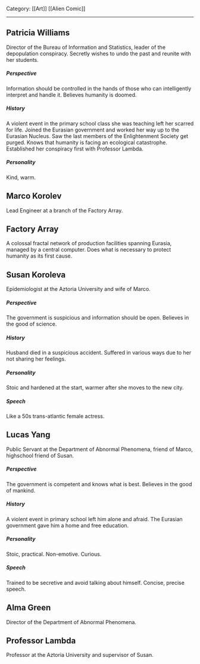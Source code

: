 Category: [[Art]] [[Alien Comic]]
___
## Patricia Williams
Director of the Bureau of Information and Statistics, leader of the depopulation conspiracy. Secretly wishes to undo the past and reunite with her students. 
##### Perspective
Information should be controlled in the hands of those who can intelligently interpret and handle it. Believes humanity is doomed.  
##### History
A violent event in the primary school class she was teaching left her scarred for life. Joined the Eurasian government and worked her way up to the Eurasian Nucleus. Saw the last members of the Enlightenment Society get purged. Knows that humanity is facing an ecological catastrophe. Established her conspiracy first with Professor Lambda. 
##### Personality
Kind, warm. 
## Marco Korolev
Lead Engineer at a branch of the Factory Array. 
## Factory Array
A colossal fractal network of production facilities spanning Eurasia, managed by a central computer. Does what is necessary to protect humanity as its first cause. 
## Susan Koroleva
Epidemiologist at the Aztoria University and wife of Marco. 
##### Perspective
The government is suspicious and information should be open. Believes in the good of science. 
##### History
Husband died in a suspicious accident. Suffered in various ways due to her not sharing her feelings. 
##### Personality
Stoic and hardened at the start, warmer after she moves to the new city.
##### Speech
Like a 50s trans-atlantic female actress. 
## Lucas Yang
Public Servant at the Department of Abnormal Phenomena, friend of Marco, highschool friend of Susan. 
##### Perspective
The government is competent and knows what is best. Believes in the good of mankind. 
##### History
A violent event in primary school left him alone and afraid. The Eurasian government gave him a home and free education. 
##### Personality
Stoic, practical. Non-emotive. Curious. 
##### Speech
Trained to be secretive and avoid talking about himself. Concise, precise speech.
## Alma Green
Director of the Department of Abnormal Phenomena. 
## Professor Lambda
Professor at the Aztoria University and supervisor of Susan. 
